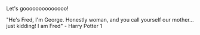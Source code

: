 Let's goooooooooooooo!


"He's Fred, I'm George. Honestly woman, and you call yourself our mother... just kidding! I am Fred" - Harry Potter 1
